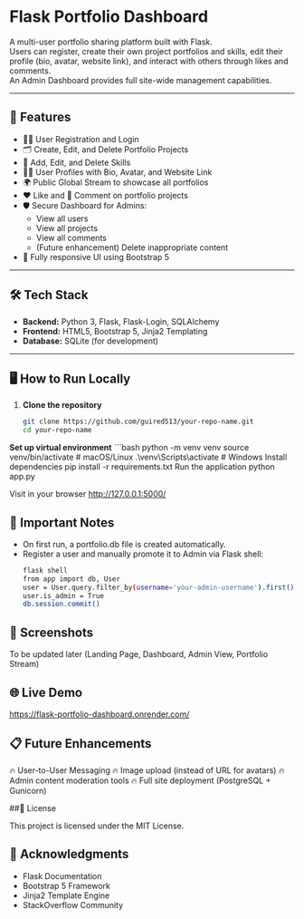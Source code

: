# Flask Portfolio Dashboard

A multi-user portfolio sharing platform built with Flask.  
Users can register, create their own project portfolios and skills, edit their profile (bio, avatar, website link), and interact with others through likes and comments.  
An Admin Dashboard provides full site-wide management capabilities.

---

## 🚀 Features

- 🧑‍💻 User Registration and Login
- 🗂️ Create, Edit, and Delete Portfolio Projects
- 🧠 Add, Edit, and Delete Skills
- 🧑‍🎨 User Profiles with Bio, Avatar, and Website Link
- 🌍 Public Global Stream to showcase all portfolios
- ❤️ Like and 💬 Comment on portfolio projects
- 🛡️ Secure Dashboard for Admins:
  - View all users
  - View all projects
  - View all comments
  - (Future enhancement) Delete inappropriate content
- 📱 Fully responsive UI using Bootstrap 5

---

## 🛠️ Tech Stack

- **Backend:** Python 3, Flask, Flask-Login, SQLAlchemy
- **Frontend:** HTML5, Bootstrap 5, Jinja2 Templating
- **Database:** SQLite (for development)

---

## 🖥️ How to Run Locally

1. **Clone the repository**
   ```bash
   git clone https://github.com/guired513/your-repo-name.git
   cd your-repo-name

**Set up virtual environment**
    ```bash
    python -m venv venv
    source venv/bin/activate   # macOS/Linux
    .\venv\Scripts\activate     # Windows
    Install dependencies
    pip install -r requirements.txt
    Run the application
    python app.py

  Visit in your browser
  http://127.0.0.1:5000/

## 🧪 Important Notes

- On first run, a portfolio.db file is created automatically.
- Register a user and manually promote it to Admin via Flask shell:
    ```bash
    flask shell
    from app import db, User
    user = User.query.filter_by(username='your-admin-username').first()
    user.is_admin = True
    db.session.commit()

## 📸 Screenshots
To be updated later (Landing Page, Dashboard, Admin View, Portfolio Stream)

## 🌐 Live Demo
https://flask-portfolio-dashboard.onrender.com/

## 📋 Future Enhancements

🔥 User-to-User Messaging
🔥 Image upload (instead of URL for avatars)
🔥 Admin content moderation tools
🔥 Full site deployment (PostgreSQL + Gunicorn)

##📄 License

This project is licensed under the MIT License.

## 💬 Acknowledgments

- Flask Documentation
- Bootstrap 5 Framework
- Jinja2 Template Engine
- StackOverflow Community

